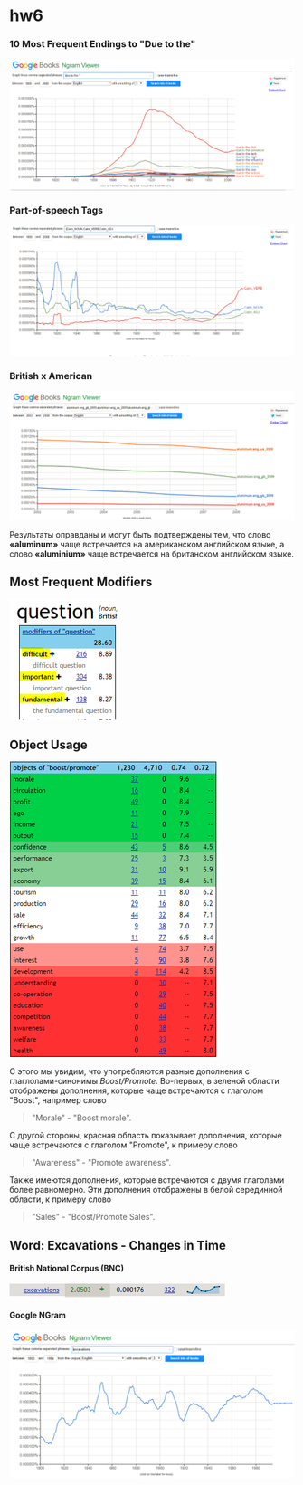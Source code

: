 # hw6

### 10 Most Frequent Endings to "Due to the"
![10 Most Frequent Endings to "Due to the"](Screen1.PNG)

### Part-of-speech Tags
![Part-of-Speech](Screen2.PNG)

### British x American
![British x American](Screen3.PNG)


Результаты оправданы и могут быть подтверждены тем, что слово **«aluminum»** чаще встречается на американском английском языке, а слово **«aluminium»** чаще встречается на британском английском языке.


## Most Frequent Modifiers
![Sketch](Sketch1.PNG)
 
## Object Usage
![Sketch](Sketch2.PNG)

С этого мы увидим, что употребляются разные дополнения с глаглолами-синонимы *Boost/Promote*. Во-первых, в зеленой области отображены дополнения, которые чаще встречаются с глаголом "Boost", например слово
> "Morale" - "Boost morale". 

С другой стороны, красная область показывает дополнения, которые чаще встречаются с глаголом "Promote", к примеру слово 
> "Awareness" - "Promote awareness". 

Также имеются дополнения, которые встречаются с двумя глаголами более равномерно. Эти дополнения отображены в белой серединной области, к примеру слово 
> "Sales" - "Boost/Promote Sales".

## Word: Excavations - Changes in Time

#### British National Corpus (BNC)
![Sketch](Excavations1.PNG)

#### Google NGram
![Sketch](Excavations2.PNG)

